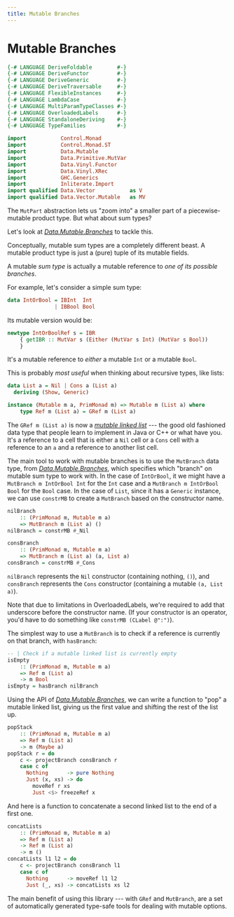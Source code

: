```yaml
---
title: Mutable Branches
---
```


Mutable Branches
=================

```haskell top hide
{-# LANGUAGE DeriveFoldable        #-}
{-# LANGUAGE DeriveFunctor         #-}
{-# LANGUAGE DeriveGeneric         #-}
{-# LANGUAGE DeriveTraversable     #-}
{-# LANGUAGE FlexibleInstances     #-}
{-# LANGUAGE LambdaCase            #-}
{-# LANGUAGE MultiParamTypeClasses #-}
{-# LANGUAGE OverloadedLabels      #-}
{-# LANGUAGE StandaloneDeriving    #-}
{-# LANGUAGE TypeFamilies          #-}

import           Control.Monad
import           Control.Monad.ST
import           Data.Mutable
import           Data.Primitive.MutVar
import           Data.Vinyl.Functor
import           Data.Vinyl.XRec
import           GHC.Generics
import           Inliterate.Import
import qualified Data.Vector           as V
import qualified Data.Vector.Mutable   as MV
```

The `MutPart` abstraction lets us "zoom into" a smaller part of a
piecewise-mutable product type.  But what about sum types?

Let's look at *[Data.Mutable.Branches][DMB]* to tackle this.

[DMB]: https://hackage.haskell.org/package/mutable/docs/Data-Mutable-Branches.html

Conceptually, mutable sum types are a completely different beast.  A mutable
product type is just a (pure) tuple of its mutable fields.

A mutable *sum type* is actually a mutable reference to *one of its possible
branches*.

For example, let's consider a simple sum type:

```haskell top
data IntOrBool = IBInt  Int
               | IBBool Bool
```

Its mutable version would be:

```haskell
newtype IntOrBoolRef s = IBR
    { getIBR :: MutVar s (Either (MutVar s Int) (MutVar s Bool))
    }
```

It's a mutable reference to *either* a mutable `Int` or a mutable `Bool`.

This is probably *most useful* when thinking about recursive types, like lists:

```haskell top
data List a = Nil | Cons a (List a)
  deriving (Show, Generic)

instance (Mutable m a, PrimMonad m) => Mutable m (List a) where
    type Ref m (List a) = GRef m (List a)
```

The `GRef m (List a)` is now a *[mutable linked list][ll]* --- the good old
fashioned data type that people learn to implement in Java or C++ or what have
you.  It's a reference to a cell that is either a `Nil` cell or a `Cons` cell
with a reference to an `a` and a reference to another list cell.

[ll]: https://en.wikipedia.org/wiki/Linked_list

The main tool to work with mutable branches is to use the `MutBranch` data
type, from *[Data.Mutable.Branches][DMB]*, which specifies which "branch" on mutable
sum type to work with.  In the case of `IntOrBool`, it we might have a
`MutBranch m IntOrBool Int` for the `Int` case and a `MutBranch m IntOrBool
Bool` for the `Bool` case.  In the case of `List`, since it has a `Generic`
instance, we can use `constrMB` to create a `MutBranch` based on the
constructor name.

```haskell top
nilBranch
    :: (PrimMonad m, Mutable m a)
    => MutBranch m (List a) ()
nilBranch = constrMB #_Nil

consBranch
    :: (PrimMonad m, Mutable m a)
    => MutBranch m (List a) (a, List a)
consBranch = constrMB #_Cons
```

`nilBranch` represents the `Nil` constructor (containing nothing, `()`), and
`consBranch` represents the `Cons` constructor (containing a mutable `(a, List
a)`).

Note that due to limitations in OverloadedLabels, we're required to add that
underscore before the constructor name.  (If your constructor is an operator,
you'd have to do something like `constrMB (CLabel @":")`).

The simplest way to use a `MutBranch` is to check if a reference is currently
on that branch, with `hasBranch`:

```haskell top
-- | Check if a mutable linked list is currently empty
isEmpty
    :: (PrimMonad m, Mutable m a)
    => Ref m (List a)
    -> m Bool
isEmpty = hasBranch nilBranch
```

Using the API of *[Data.Mutable.Branches][DMB]*, we can write a function to "pop" a
mutable linked list, giving us the first value and shifting the rest of the
list up.


```haskell top
popStack
    :: (PrimMonad m, Mutable m a)
    => Ref m (List a)
    -> m (Maybe a)
popStack r = do
    c <- projectBranch consBranch r
    case c of
      Nothing      -> pure Nothing
      Just (x, xs) -> do
        moveRef r xs
        Just <$> freezeRef x
```

And here is a function to concatenate a second linked list to the end of a
first one.

```haskell top
concatLists
    :: (PrimMonad m, Mutable m a)
    => Ref m (List a)
    -> Ref m (List a)
    -> m ()
concatLists l1 l2 = do
    c <- projectBranch consBranch l1
    case c of
      Nothing      -> moveRef l1 l2
      Just (_, xs) -> concatLists xs l2
```

The main benefit of using this library --- with `GRef` and `MutBranch`, are a
set of automatically generated type-safe tools for dealing with mutable
options.

